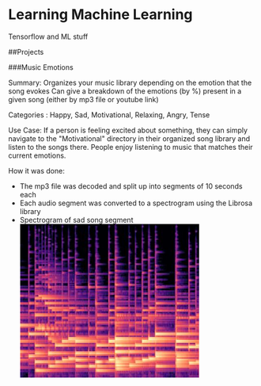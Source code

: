 # Learning Machine Learning
Tensorflow and ML stuff

##Projects

###Music Emotions

Summary: Organizes your music library depending on the emotion that the song evokes
Can give a breakdown of the emotions (by %) present in a given song (either by mp3 file or youtube link)

Categories : Happy, Sad, Motivational, Relaxing, Angry, Tense

Use Case:  If a person is feeling excited about something, they can simply navigate to the "Motivational" directory in their organized song library and listen to the songs there. People enjoy listening to music that matches their current emotions.

How it was done:
* The mp3 file was decoded and split up into segments of 10 seconds each
* Each audio segment was converted to a spectrogram using the Librosa library
* Spectrogram of sad song segment
![alt text](projects/music_emotions/readme_pics/spec_pic.jpg "spectrogram of sad song")

